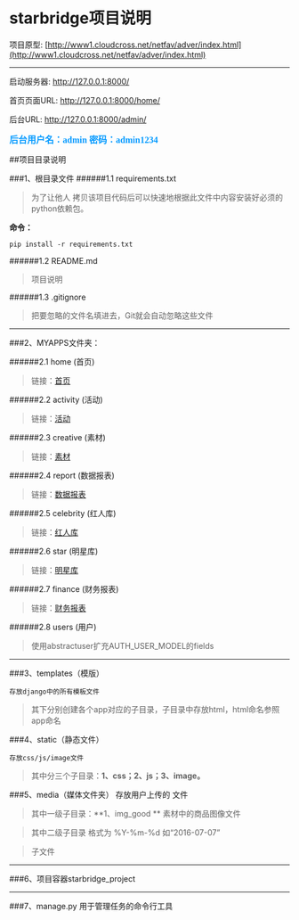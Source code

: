 # starbridge项目说明

项目原型:  [http://www1.cloudcross.net/netfav/adver/index.html](http://www1.cloudcross.net/netfav/adver/index.html)

-----

启动服务器:  http://127.0.0.1:8000/ <p>
首页页面URL:  http://127.0.0.1:8000/home/ <p>
后台URL:  http://127.0.0.1:8000/admin/   


<font color=#0099ff size=3 face="黑体">**后台用户名：admin    密码：admin1234**</font>

##项目目录说明

###1、根目录文件
######1.1 requirements.txt
>为了让他人 拷贝该项目代码后可以快速地根据此文件中内容安装好必须的python依赖包。

**命令：**

	pip install -r requirements.txt
	
######1.2 README.md

>项目说明
	
######1.3 .gitignore


>把要忽略的文件名填进去，Git就会自动忽略这些文件

-----

###2、MYAPPS文件夹：

######2.1 home (首页)
>链接：[首页](http://127.0.0.1:8000/home/)

######2.2 activity (活动)
>链接：[活动](http://127.0.0.1:8000/activity/)

######2.3 creative (素材)
>链接：[素材](http://127.0.0.1:8000/creative/)

######2.4 report (数据报表)
>链接：[数据报表](http://127.0.0.1:8000/report/)

######2.5 celebrity (红人库)
>链接：[红人库](http://127.0.0.1:8000/celebrity/)

######2.6 star (明星库) 
>链接：[明星库](http://127.0.0.1:8000/star/)

######2.7 finance (财务报表)
>链接：[财务报表](http://127.0.0.1:8000/finance/)

######2.8 users (用户)
>使用abstractuser扩充AUTH_USER_MODEL的fields

-----

###3、templates（模版）

	存放django中的所有模板文件
<p>

>其下分别创建各个app对应的子目录，子目录中存放html，html命名参照app命名

###4、static（静态文件）

    存放css/js/image文件
<p>

>其中分三个子目录：**1、css；2、js；3、image。**

###5、media（媒体文件夹）
    存放用户上传的 文件
<p>

>其中一级子目录：**1、img_good **  素材中的商品图像文件

>其中二级子目录  格式为 %Y-%m-%d  如“2016-07-07”

>子文件

-----
###6、项目容器starbridge_project

-----
###7、manage.py 用于管理任务的命令行工具
